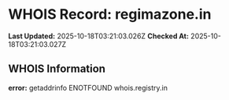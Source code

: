 # WHOIS Record: regimazone.in

**Last Updated:** 2025-10-18T03:21:03.026Z
**Checked At:** 2025-10-18T03:21:03.027Z

## WHOIS Information

**error:** getaddrinfo ENOTFOUND whois.registry.in

